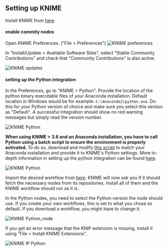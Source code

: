 ## Setting up KNIME<a name="knime"></a>

Install KNIME from [here](https://www.knime.com/downloads/download-knime)

#### enable commity nodes

Open KNIME Preferences. ("File > Preferences")
![KNIME preferences](https://git.embl.de/schorb/pyem/raw/master/doc/images/knime_pref.png)


In "Install/Update > Available Software Sites", select "Stable Community Contributions" and check that "Community Contributions" is also active. 

![KNIME updates](https://git.embl.de/schorb/pyem/raw/master/doc/images/knime_updates.png)


#### setting up the Python integration

In the Preferences, go to "KNIME > Python". Provide the location of the python binary executable files of your Anaconda installation. Default location in Windows would be for example: `C:\Anaconda2\python.exe`. Do this for your Python version of choice and make sure you select this version as "Default". A successful integration should show no red warning messages but simply read the version number.

![KNIME Python](https://git.embl.de/schorb/pyem/raw/master/doc/images/knime_python.png)

<b> When using KNIME > 3.6 and an Anaconda installation, you have to call Python using a batch script to ensure the environment is properly activated. </b> To do so, download and modify [this script](https://git.embl.de/schorb/pyem/raw/master/tutorials/callpython.bat?inline=false) to match your Anaconda installation and provide it to KNIME's Python settings.
More in-depth information in setting up the python integration can be found [here](https://docs.knime.com/2018-12/python_installation_guide/index.html).

![KNIME Python](https://git.embl.de/schorb/pyem/raw/master/doc/images/startpython.png)

Import the desired workflow from [here](https://git.embl.de/schorb/pyem/tree/master/knime). KNIME will now ask you if it should fetch the necessary nodes from its repositories. Install all of them and the KNIME workflow should run as it is.


In the Python nodes, you need to select the Python version the node should use. If you create your own workflows, this is set to what you chose as default. If you download a workflow, you might have to change it.

![KNIME Python_node](https://git.embl.de/schorb/pyem/raw/master/doc/images/knime_pynode.png)



If you get an error message that the KNIP extension is missing, install it using "File > Install KNIME Extensions".

![KNIME IP Python](https://git.embl.de/schorb/pyem/raw/master/doc/images/KNIP.png)